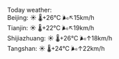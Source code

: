 Today weather:  
Beijing: ☀️   🌡️+26°C 🌬️↖15km/h  
Tianjin: ☀️   🌡️+22°C 🌬️↖19km/h  
Shijiazhuang: ☀️   🌡️+26°C 🌬️↑18km/h  
Tangshan: ☀️   🌡️+24°C 🌬️↑22km/h  
